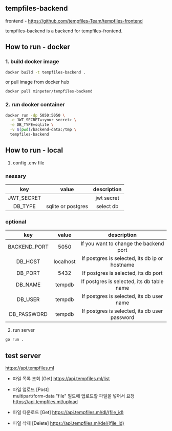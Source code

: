 ## tempfiles-backend

frontend - https://github.com/tempfiles-Team/tempfiles-frontend

tempfiles-backend is a backend for tempfiles-frontend.

## How to run - docker

### 1. build docker image

```bash
docker build -t tempfiles-backend .
```

or pull image from docker hub

```bash
docker pull minpeter/tempfiles-backend
```

### 2. run docker container

```bash
docker run -dp 5050:5050 \
  -e JWT_SECRET=<your secret> \
  -e DB_TYPE=sqlite \
  -v $(pwd)/backend-data:/tmp \
  tempfiles-backend
```

## How to run - local

1. config .env file

### nessary

|    key     |       value        | description |
| :--------: | :----------------: | :---------: |
| JWT_SECRET |   <your secret>    | jwt secret  |
|  DB_TYPE   | sqlite or postgres |  select db  |

### optional

|     key      |   value   |                  description                   |
| :----------: | :-------: | :--------------------------------------------: |
| BACKEND_PORT |   5050    |     If you want to change the backend port     |
|   DB_HOST    | localhost | If postgres is selected, its db ip or hostname |
|   DB_PORT    |   5432    |      If postgres is selected, its db port      |
|   DB_NAME    |  tempdb   |   If postgres is selected, its db table name   |
|   DB_USER    |  tempdb   |   If postgres is selected, its db user name    |
| DB_PASSWORD  |  tempdb   | If postgres is selected, its db user password  |

2. run server

```bash
go run .
```

## test server

https://api.tempfiles.ml

- 파일 목록 조회 [Get]
  https://api.tempfiles.ml/list

- 파일 업로드 [Post]  
  multipart/form-data "file" 필드에 업로드할 파일을 넣어서 요청  
  https://api.tempfiles.ml/upload

- 파일 다운로드 [Get]
  https://api.tempfiles.ml/dl/(file_id)

- 파일 삭제 [Delete]
  https://api.tempfiles.ml/del/(file_id)
